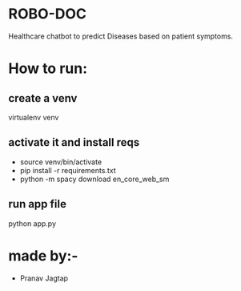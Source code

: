 # ROBO-DOC
Healthcare chatbot to predict Diseases based on patient symptoms.

# How to run:
## create a venv 
virtualenv venv 

## activate it and install reqs
- source venv/bin/activate
- pip install -r requirements.txt 
- python -m spacy download en_core_web_sm

## run app file
python app.py

# made by:-
- Pranav Jagtap
